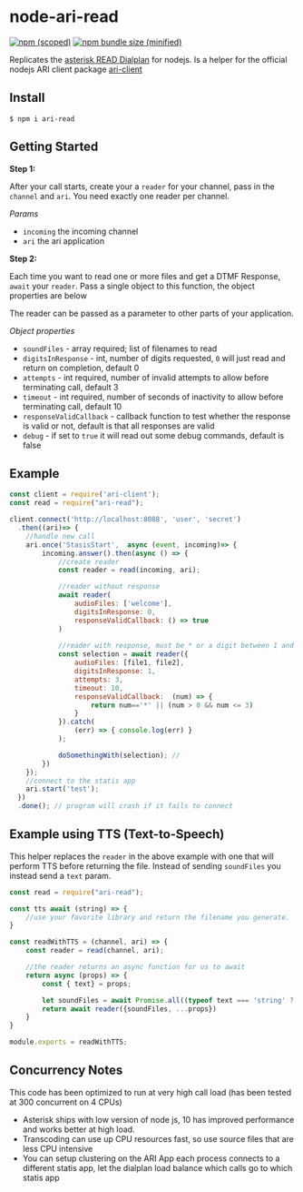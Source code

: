 # node-ari-read

[![npm (scoped)](https://img.shields.io/npm/v/ari-read.svg)](https://www.npmjs.com/package/ari-read)
[![npm bundle size (minified)](https://img.shields.io/bundlephobia/min/ari-read.svg)](https://www.npmjs.com/package/ari-read)

Replicates the [asterisk READ Dialplan](https://wiki.asterisk.org/wiki/display/AST/Asterisk+19+Application_Read) for nodejs. Is a helper for the official nodejs ARI client  package [ari-client](https://www.npmjs.com/package/ari-client)

## Install

```shell
$ npm i ari-read
```

## Getting Started

**Step 1:**

 After your call starts, create your a `reader` for your channel, pass in the `channel` and `ari`. You need exactly one reader per channel.

*Params*
- `incoming` the incoming channel
- `ari` the ari application

**Step 2:**

Each time you want to read one or more files and get a DTMF Response, `await` your `reader`. Pass a single object to this function, the object properties are below

The reader can be passed as a parameter to other parts of your application.

*Object properties*
- `soundFiles` - array required; list of  filenames to read
- `digitsInResponse` - int, number of digits requested, `0` will just read and return on completion, default 0
- `attempts` - int required, number of invalid attempts to allow before terminating call, default 3
- `timeout` - int required, number of seconds of inactivity to allow before terminating call, default 10
- `responseValidCallback` - callback function to test whether the response is valid or not, default is that all responses are valid
- `debug` - if set to `true` it will read out some debug commands, default is false


## Example
```js
const client = require('ari-client');
const read = require("ari-read");

client.connect('http://localhost:8088', 'user', 'secret')
  .then((ari)=> {
    //handle new call
    ari.once('StasisStart',  async (event, incoming)=> {
        incoming.answer().then(async () => {
            //create reader
            const reader = read(incoming, ari);

            //reader without response
            await reader(
                audioFiles: ['welcome'],
                digitsInResponse: 0,
                responseValidCallback: () => true
            )
    
            //reader with response, must be * or a digit between 1 and 3
            const selection = await reader({
                audioFiles: [file1, file2], 
                digitsInResponse: 1, 
                attempts: 3, 
                timeout: 10, 
                responseValidCallback:  (num) => {
                    return num=='*' || (num > 0 && num <= 3)
                }
            }).catch(
                (err) => { console.log(err) }
            );

            doSomethingWith(selection); //
        })
    });
    //connect to the statis app
    ari.start('test');
  })
  .done(); // program will crash if it fails to connect
```

## Example using TTS (Text-to-Speech)

This helper replaces the `reader` in the above example with one that will perform TTS before returning the file. Instead of sending `soundFiles` you instead send a `text` param.

```js
const read = require("ari-read");

const tts await (string) => {
    //use your favorite library and return the filename you generate.
}

const readWithTTS = (channel, ari) => {
    const reader = read(channel, ari);

    //the reader returns an async function for us to await
    return async (props) => {
        const { text} = props;

        let soundFiles = await Promise.all((typeof text === 'string' ? [text] : text).map(s => tts(s)));
        return await reader({soundFiles, ...props})
    }
}

module.exports = readWithTTS;
```

## Concurrency Notes ##
This code has been optimized to run at very high call load (has been tested at 300 concurrent on 4 CPUs)
  - Asterisk ships with low version of node js, 10 has improved performance and works better at high load.
  - Transcoding can use up CPU resources fast, so use source files that are less CPU intensive
  - You can setup clustering on the ARI App each process connects to a different statis app, let the dialplan load balance which calls go to which statis app